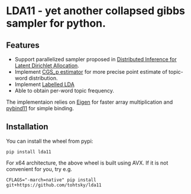 # LDA11 - yet another collapsed gibbs sampler for python.

## Features

- Support parallelized sampler proposed in [Distributed Inference for Latent Dirichlet Allocation](https://dl.acm.org/doi/abs/10.5555/2981562.2981698).
- Implement [CGS_p estimator](http://www.jmlr.org/papers/volume18/16-526/16-526.pdf) for more precise point estimate of topic-word distribution.
- Implement [Labelled LDA](https://www-nlp.stanford.edu/cmanning/papers/llda-emnlp09.pdf)
- Able to obtain per-word topic frequency.

The implementaion relies on [Eigen](http://eigen.tuxfamily.org/index.php?title=Main_Page) for faster array multiplication and  [pybind11](https://github.com/pybind/pybind11) for simple binding.


## Installation

You can install the wheel from pypi:

```
pip install lda11
```

For x64 architecture, the above wheel is built using AVX.
If it is not convenient for you, try e.g.

```
CFLAGS="-march=native" pip install git+https://github.com/tohtsky/lda11
```
